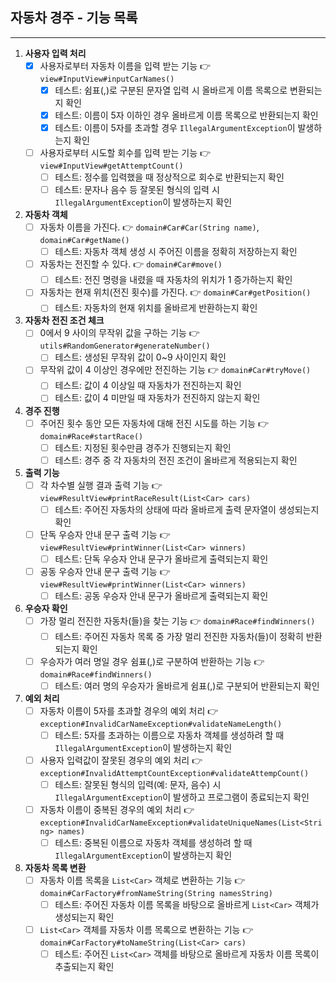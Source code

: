 ## 자동차 경주 - 기능 목록

---

1. **사용자 입력 처리**
    - [x] 사용자로부터 자동차 이름을 입력 받는 기능 👉 `view#InputView#inputCarNames()`
        - [x] 테스트: 쉼표(,)로 구분된 문자열 입력 시 올바르게 이름 목록으로 변환되는지 확인
        - [x] 테스트: 이름이 5자 이하인 경우 올바르게 이름 목록으로 반환되는지 확인
        - [x] 테스트: 이름이 5자를 초과할 경우 `IllegalArgumentException`이 발생하는지 확인
    - [ ] 사용자로부터 시도할 회수를 입력 받는 기능 👉 `view#InputView#getAttemptCount()`
        - [ ] 테스트: 정수를 입력했을 때 정상적으로 회수로 반환되는지 확인
        - [ ] 테스트: 문자나 음수 등 잘못된 형식의 입력 시 `IllegalArgumentException`이 발생하는지 확인

2. **자동차 객체**
    - [ ] 자동차 이름을 가진다. 👉 `domain#Car#Car(String name)`, `domain#Car#getName()`
        - [ ] 테스트: 자동차 객체 생성 시 주어진 이름을 정확히 저장하는지 확인
    - [ ] 자동차는 전진할 수 있다. 👉 `domain#Car#move()`
        - [ ] 테스트: 전진 명령을 내렸을 때 자동차의 위치가 1 증가하는지 확인
    - [ ] 자동차는 현재 위치(전진 횟수)를 가진다. 👉 `domain#Car#getPosition()`
        - [ ] 테스트: 자동차의 현재 위치를 올바르게 반환하는지 확인

3. **자동차 전진 조건 체크**
    - [ ] 0에서 9 사이의 무작위 값을 구하는 기능 👉 `utils#RandomGenerator#generateNumber()`
        - [ ] 테스트: 생성된 무작위 값이 0~9 사이인지 확인
    - [ ] 무작위 값이 4 이상인 경우에만 전진하는 기능 👉 `domain#Car#tryMove()`
        - [ ] 테스트: 값이 4 이상일 때 자동차가 전진하는지 확인
        - [ ] 테스트: 값이 4 미만일 때 자동차가 전진하지 않는지 확인

4. **경주 진행**
    - [ ] 주어진 횟수 동안 모든 자동차에 대해 전진 시도를 하는 기능 👉 `domain#Race#startRace()`
        - [ ] 테스트: 지정된 횟수만큼 경주가 진행되는지 확인
        - [ ] 테스트: 경주 중 각 자동차의 전진 조건이 올바르게 적용되는지 확인

5. **출력 기능**
    - [ ] 각 차수별 실행 결과 출력 기능 👉 `view#ResultView#printRaceResult(List<Car> cars)`
        - [ ] 테스트: 주어진 자동차의 상태에 따라 올바르게 출력 문자열이 생성되는지 확인
    - [ ] 단독 우승자 안내 문구 출력 기능 👉 `view#ResultView#printWinner(List<Car> winners)`
        - [ ] 테스트: 단독 우승자 안내 문구가 올바르게 출력되는지 확인
    - [ ] 공동 우승자 안내 문구 출력 기능 👉 `view#ResultView#printWinner(List<Car> winners)`
        - [ ] 테스트: 공동 우승자 안내 문구가 올바르게 출력되는지 확인

6. **우승자 확인**
    - [ ] 가장 멀리 전진한 자동차(들)을 찾는 기능 👉 `domain#Race#findWinners()`
        - [ ] 테스트: 주어진 자동차 목록 중 가장 멀리 전진한 자동차(들)이 정확히 반환되는지 확인
    - [ ] 우승자가 여러 명일 경우 쉼표(,)로 구분하여 반환하는 기능 👉 `domain#Race#findWinners()`
        - [ ] 테스트: 여러 명의 우승자가 올바르게 쉼표(,)로 구분되어 반환되는지 확인

7. **예외 처리**
    - [ ] 자동차 이름이 5자를 초과할 경우의 예외 처리 👉 `exception#InvalidCarNameException#validateNameLength()`
        - [ ] 테스트: 5자를 초과하는 이름으로 자동차 객체를 생성하려 할 때 `IllegalArgumentException`이 발생하는지 확인
    - [ ] 사용자 입력값이 잘못된 경우의 예외 처리 👉 `exception#InvalidAttemptCountException#validateAttempCount()`
        - [ ] 테스트: 잘못된 형식의 입력(예: 문자, 음수) 시 `IllegalArgumentException`이 발생하고 프로그램이 종료되는지 확인
   - [ ] 자동차 이름이 중복된 경우의 예외 처리 👉 `exception#InvalidCarNameException#validateUniqueNames(List<String> names)`
      - [ ] 테스트: 중복된 이름으로 자동차 객체를 생성하려 할 때 `IllegalArgumentException`이 발생하는지 확인

8. **자동차 목록 변환**
   - [ ] 자동차 이름 목록을 `List<Car>` 객체로 변환하는 기능 👉 `domain#CarFactory#fromNameString(String namesString)`
      - [ ] 테스트: 주어진 자동차 이름 목록을 바탕으로 올바르게 `List<Car>` 객체가 생성되는지 확인
   - [ ] `List<Car>` 객체를 자동차 이름 목록으로 변환하는 기능 👉 `domain#CarFactory#toNameString(List<Car> cars)`
      - [ ] 테스트: 주어진 `List<Car>` 객체를 바탕으로 올바르게 자동차 이름 목록이 추출되는지 확인